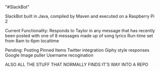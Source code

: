 "#SlackBot" 

SlackBot built in Java, compiled by Maven and executed on a Raspberry Pi 2

Current Functionality:
Responds to Taylor in any message that has recently been posted with one of 8 messages made up of song lyrics
Run-time set from 8am to 6pm localtime

Pending:
Posting Pinned Items
Twitter integration
Giphy style responses
Google Image puller
Username recogination

ALSO ALL THE STUFF THAT NORMALLY FINDS IT'S WAY INTO A REPO
